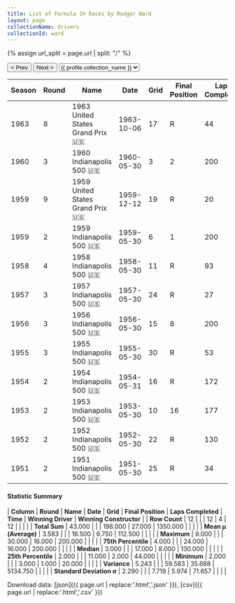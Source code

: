 ```yaml
---
title: List of Formula 1® Races by Rodger Ward
layout: page
collectionName: drivers
collectionId: ward
---
```


{% assign url_split = page.url | split: "/" %}
<div id="collection-navigation">
<button onclick="selector.options[selector.selectedIndex-1].value && (window.location = selector.options[selector.selectedIndex-1].value);">&lt; Prev</button>
<button onclick="selector.options[selector.selectedIndex+1].value && (window.location = selector.options[selector.selectedIndex+1].value);">Next &gt;</button>
<select id="selector" onchange="this.options[this.selectedIndex].value && (window.location = this.options[this.selectedIndex].value);">
  {% for collectionId in site.data[page.collectionName].refs %}
    {% if collectionId == page.collectionId %}
      {% assign selected = "selected" %}
    {% else %}
      {% assign selected = "" %}
    {% endif %}
    {% assign profile = site.data[page.collectionName][collectionId].profile %}
    <option value="/f1/{{ page.collectionName }}/{{ collectionId }}/{{ url_split[4] }}" {{ selected }}>{{ profile.collection_name }}</option>
  {% endfor %}
</select>
</div>

| Season | Round | Name | Date | Grid | Final Position | Laps Completed | Time | Winning Driver | Winning Constructor |
|--|--|--|--|--|--|--|--|--|--|
| 1963 | 8 | 1963 United States Grand Prix 🇺🇸 | 1963-10-06 | 17 | R | 44 |   | Graham Hill 🇬🇧 | BRM 🇬🇧 |
| 1960 | 3 | 1960 Indianapolis 500 🇺🇸 | 1960-05-30 | 3 | 2 | 200 | +0:12.75 | Jim Rathmann 🇺🇸 | Watson 🇺🇸 |
| 1959 | 9 | 1959 United States Grand Prix 🇺🇸 | 1959-12-12 | 19 | R | 20 |   | Bruce McLaren 🇳🇿 | Cooper-Climax 🇬🇧 |
| 1959 | 2 | 1959 Indianapolis 500 🇺🇸 | 1959-05-30 | 6 | 1 | 200 | 3:40:49.20 | Rodger Ward 🇺🇸 | Watson 🇺🇸 |
| 1958 | 4 | 1958 Indianapolis 500 🇺🇸 | 1958-05-30 | 11 | R | 93 |   | Jimmy Bryan 🇺🇸 | Epperly 🇺🇸 |
| 1957 | 3 | 1957 Indianapolis 500 🇺🇸 | 1957-05-30 | 24 | R | 27 |   | Sam Hanks 🇺🇸 | Epperly 🇺🇸 |
| 1956 | 3 | 1956 Indianapolis 500 🇺🇸 | 1956-05-30 | 15 | 8 | 200 | +6:32.31 | Pat Flaherty 🇺🇸 | Watson 🇺🇸 |
| 1955 | 3 | 1955 Indianapolis 500 🇺🇸 | 1955-05-30 | 30 | R | 53 |   | Bob Sweikert 🇺🇸 | Kurtis Kraft 🇺🇸 |
| 1954 | 2 | 1954 Indianapolis 500 🇺🇸 | 1954-05-31 | 16 | R | 172 |   | Bill Vukovich 🇺🇸 | Kurtis Kraft 🇺🇸 |
| 1953 | 2 | 1953 Indianapolis 500 🇺🇸 | 1953-05-30 | 10 | 16 | 177 |   | Bill Vukovich 🇺🇸 | Kurtis Kraft 🇺🇸 |
| 1952 | 2 | 1952 Indianapolis 500 🇺🇸 | 1952-05-30 | 22 | R | 130 |   | Troy Ruttman 🇺🇸 | Kuzma 🇺🇸 |
| 1951 | 2 | 1951 Indianapolis 500 🇺🇸 | 1951-05-30 | 25 | R | 34 |   | Lee Wallard 🇺🇸 | Kurtis Kraft 🇺🇸 |

#### Statistic Summary

| **Column** | **Round** | **Name** | **Date** | **Grid** | **Final Position** | **Laps Completed** | **Time** | **Winning Driver** | **Winning Constructor** |
| **Row Count** | 12 |  |  | 12 | 4 | 12 |  |  |  |
| **Total Sum** | 43.000 |  |  | 198.000 | 27.000 | 1350.000 |  |  |  |
| **Mean μ (Average)** | 3.583 |  |  | 16.500 | 6.750 | 112.500 |  |  |  |
| **Maximum** | 9.000 |  |  | 30.000 | 16.000 | 200.000 |  |  |  |
| **75th Percentile** | 4.000 |  |  | 24.000 | 16.000 | 200.000 |  |  |  |
| **Median** | 3.000 |  |  | 17.000 | 8.000 | 130.000 |  |  |  |
| **25th Percentile** | 2.000 |  |  | 11.000 | 2.000 | 44.000 |  |  |  |
| **Minimum** | 2.000 |  |  | 3.000 | 1.000 | 20.000 |  |  |  |
| **Variance** | 5.243 |  |  | 59.583 | 35.688 | 5134.750 |  |  |  |
| **Standard Deviation σ** | 2.290 |  |  | 7.719 | 5.974 | 71.657 |  |  |  |

Download data: [json]({{ page.url | replace:'.html','.json' }}), [csv]({{ page.url | replace:'.html','.csv' }})
